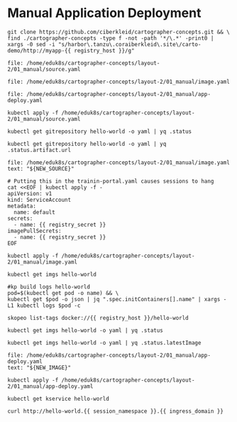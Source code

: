 # Manual Application Deployment

```execute-1
git clone https://github.com/ciberkleid/cartographer-concepts.git && \
find ./cartographer-concepts -type f -not -path '*/\.*' -print0 | xargs -0 sed -i "s/harbor\.tanzu\.coraiberkleid\.site\/carto-demo/http://myapp-{{ registry_host }}/g"
```

```editor:open-file
file: /home/eduk8s/cartographer-concepts/layout-2/01_manual/source.yaml
```

```editor:open-file
file: /home/eduk8s/cartographer-concepts/layout-2/01_manual/image.yaml
```

```editor:open-file
file: /home/eduk8s/cartographer-concepts/layout-2/01_manual/app-deploy.yaml
```

```execute-1
kubectl apply -f /home/eduk8s/cartographer-concepts/layout-2/01_manual/source.yaml
```

```execute-1
kubectl get gitrepository hello-world -o yaml | yq .status
```

```execute-1
kubectl get gitrepository hello-world -o yaml | yq .status.artifact.url
```

```editor:select-matching-text
file: /home/eduk8s/cartographer-concepts/layout-2/01_manual/image.yaml
text: "${NEW_SOURCE}"
```

```execute-1
# Putting this in the trainin-portal.yaml causes sessions to hang
cat <<EOF | kubectl apply -f -
apiVersion: v1
kind: ServiceAccount
metadata:
  name: default
secrets:
  - name: {{ registry_secret }}
imagePullSecrets:
  - name: {{ registry_secret }}
EOF
```

```execute-1
kubectl apply -f /home/eduk8s/cartographer-concepts/layout-2/01_manual/image.yaml
```

```execute-1
kubectl get imgs hello-world
```

```execute-1
#kp build logs hello-world
pod=$(kubectl get pod -o name) && \
kubectl get $pod -o json | jq ".spec.initContainers[].name" | xargs -L1 kubectl logs $pod -c
```

```execute-1
skopeo list-tags docker://{{ registry_host }}/hello-world
```

```execute-1
kubectl get imgs hello-world -o yaml | yq .status
```

```execute-1
kubectl get imgs hello-world -o yaml | yq .status.latestImage
```

```editor:select-matching-text
file: /home/eduk8s/cartographer-concepts/layout-2/01_manual/app-deploy.yaml
text: "${NEW_IMAGE}"
```

```execute-1
kubectl apply -f /home/eduk8s/cartographer-concepts/layout-2/01_manual/app-deploy.yaml
```

```execute-1
kubectl get kservice hello-world
```

```execute-1
curl http://hello-world.{{ session_namespace }}.{{ ingress_domain }}
```